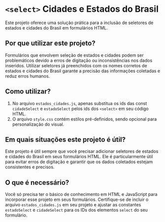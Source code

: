 # `<select>` Cidades e Estados do Brasil

Este projeto oferece uma solução prática para a inclusão de seletores de estados e cidades do Brasil em formulários HTML.

## Por que utilizar este projeto?

Formulários que envolvem seleção de estados e cidades podem ser problemáticos devido a erros de digitação ou inconsistências nos dados inseridos. Utilizar seletores já preenchidos com os nomes corretos de estados e cidades do Brasil garante a precisão das informações coletadas e reduz erros humanos.

## Como utilizar?

1. No arquivo `estados_cidades.js`, apenas substitua os ids das const `cidadeSelect` e `estadoSelect` pelos ids dos `<select>` em seu código HTML.
2. O arquivo `style.css` contém estilos pré-definidos, sendo opcional para personalização do visual.

## Em quais situações este projeto é útil?

Este projeto é útil sempre que você precisar adicionar seletores de estados e cidades do Brasil em seus formulários HTML. Ele é particularmente útil para evitar erros de digitação e garantir que os dados coletados estejam consistentes e precisos.

## O que é necessário?

Você só precisa ter o básico de conhecimento em HTML e JavaScript para incorporar esse projeto em seus formulários. Certifique-se de incluir o arquivo `estados_cidades.js` em seu projeto e ajustar as constantes `estadoSelect` e `cidadeSelect` para os IDs dos elementos `select` do seu formulário.
